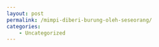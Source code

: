 ```yaml
---
layout: post
permalink: /mimpi-diberi-burung-oleh-seseorang/
categories:
    - Uncategorized
---
```


